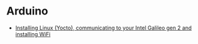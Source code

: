 # Arduino

- [Installing Linux (Yocto), communicating to your Intel Galileo gen 2 and installing WiFi](http://intelgalileogen2.blogspot.mx/2015/04/installing-linux-yocto-communicating-to.html)